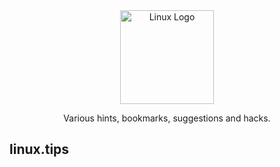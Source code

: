 <div align="center">
  <picture>
    <img src="logo.png" height="150" alt="Linux Logo">
  </picture>

Various hints, bookmarks, suggestions and hacks.
</div>

## linux.tips
